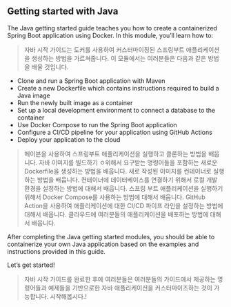 ## Getting started with Java

The Java getting started guide teaches you how to create a containerized Spring Boot application
using Docker. In this module, you’ll learn how to:

> 자바 시작 가이드는 도커를 사용하여 커스터마이징된 스프링부트 애플리케이션을 생성하는 방법을 가르쳐줍니다.
> 이 모듈에서는 여러분들은 다음과 같은 방법을 배울 것입니다.

- Clone and run a Spring Boot application with Maven
- Create a new Dockerfile which contains instructions required to build a Java image
- Run the newly built image as a container
- Set up a local development environment to connect a database to the container
- Use Docker Compose to run the Spring Boot application
- Configure a CI/CD pipeline for your application using GitHub Actions
- Deploy your application to the cloud

> 메이븐을 사용하여 스프링부트 애플리케이션을 실행하고 클론하는 방법을 배웁니다.
> 자바 이미지를 빌드하기 ㅇ위해서 요구받는 명령어들을 포함하는 새로운 Dockerfile을 생성하는 방법을 배웁니다.
> 새로 작성된 이미지를 컨테이너로 실행하는 방법을 배웁니다.
> 컨테이너에 데이터베이스를 연결하기 위해서 로컬 개발 환경을 설정하는 방법에 대해서 배웁니다.
> 스프링 부트 애플리케이션을 실행하기 위해서 Docker Compose를 사용하는 방법에 대해서 배웁니다.
> GitHub Action을 사용하여 애플리케이션에 대한 CI/CD 파이프 라인을 설정하는 방법에 대해서 배웁니다.
> 클라우드에 여러분들의 애플리케이션을 배포하는 방법에 대해서 배웁니다.

After completing the Java getting started modules, you should be able to containerize your own Java
application based on the examples and instructions provided in this guide.

Let’s get started!

> 자바 시작 가이드를 완료한 후에 여러분들은 여러분들의 가이드에서 제공하는 명령어들과 예제들을 기반으로한 자바 애플리케이션을 커스터마이즈하는 것이 가능합니다.
> 시작해봅시다.!



